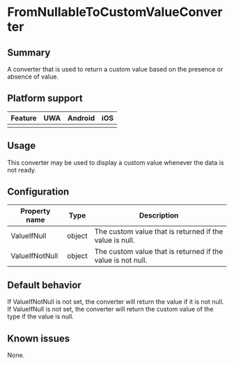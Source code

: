 # FromNullableToCustomValueConverter

## Summary
A converter that is used to return a custom value based on the presence or absence of value.

## Platform support

| Feature                                     | UWA | Android | iOS |
| ------------------------------------------- |:---:|:-------:|:---:|
|                                             |     |         |     |

## Usage
This converter may be used to display a custom value whenever the data is not ready.​


## Configuration
| Property name | Type | Description |
| --- | --- | --- |
| ​ValueIfNull | object | The custom value that is returned if the value is null. | 
| ​ValueIfNotNull | ​object | ​The custom value that is returned if the value is not null.​ |

## Default behavior
If ValueIfNotNull is not set, the converter will return the value if it is not null.
If ValueIfNull is not set, the converter will return the custom value of the type if the value is null.

## Known issues

None.
